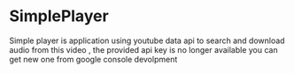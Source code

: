 # SimplePlayer 
Simple player is application using youtube data api to search and download audio from this video , the provided api key is no longer available you can get new one from 
google console devolpment
